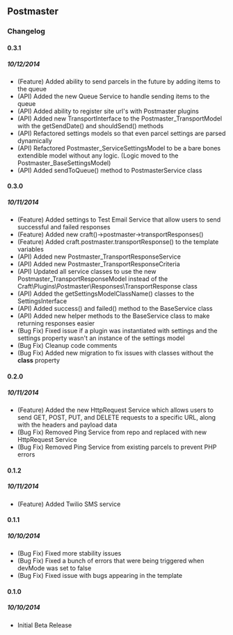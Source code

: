 ## Postmaster

### Changelog

#### 0.3.1
##### 10/12/2014

- (Feature) Added ability to send parcels in the future by adding items to the queue
- (API) Added the new Queue Service to handle sending items to the queue
- (API) Added ability to register site url's with Postmaster plugins
- (API) Added new TransportInterface to the Postmaster_TransportModel with the getSendDate() and shouldSend() methods
- (API) Refactored settings models so that even parcel settings are parsed dynamically
- (API) Refactored Postmaster_ServiceSettingsModel to be a bare bones extendible model without any logic. (Logic moved to the Postmaster_BaseSettingsModel)
- (API) Added sendToQueue() method to PostmasterService class

#### 0.3.0
##### 10/11/2014

- (Feature) Added settings to Test Email Service that allow users to send successful and failed responses
- (Feature) Added new craft()->postmaster->transportResponses()
- (Feature) Added craft.postmaster.transportResponse() to the template variables
- (API) Added new Postmaster_TransportResponseService
- (API) Added new Postmaster_TransportResponseCriteria
- (API) Updated all service classes to use the new Postmaster_TransportResponseModel instead of the Craft\Plugins\Postmaster\Responses\TransportResponse class
- (API) Added the getSettingsModelClassName() classes to the SettingsInterface
- (API) Added success() and failed() method to the BaseService class
- (API) Added new helper methods to the BaseService class to make returning responses easier
- (Bug Fix) Fixed issue if a plugin was instantiated with settings and the settings property wasn't an instance of the settings model
- (Bug Fix) Cleanup code comments
- (Bug Fix) Added new migration to fix issues with classes without the __class__ property

#### 0.2.0
##### 10/11/2014

- (Feature) Added the new HttpRequest Service which allows users to send GET, POST, PUT, and DELETE requests to a specific URL, along with the headers and payload data
- (Bug Fix) Removed Ping Service from repo and replaced with new HttpRequest Service
- (Bug Fix) Removed Ping Service from existing parcels to prevent PHP errors

#### 0.1.2
##### 10/11/2014

- (Feature) Added Twilio SMS service

#### 0.1.1 
##### 10/10/2014

- (Bug Fix) Fixed more stability issues
- (Bug Fix) Fixed a bunch of errors that were being triggered when devMode was set to false
- (Bug Fix) Fixed issue with bugs appearing in the template

#### 0.1.0 
##### 10/10/2014

- Initial Beta Release